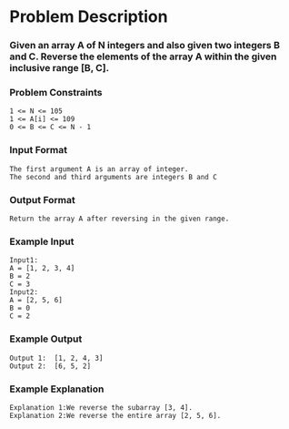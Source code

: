 # Problem Description

### Given an array A of N integers and also given two integers B and C. Reverse the elements of the array A within the given inclusive range [B, C].

### Problem Constraints

```
1 <= N <= 105
1 <= A[i] <= 109
0 <= B <= C <= N - 1
```

### Input Format

```
The first argument A is an array of integer.
The second and third arguments are integers B and C

```

### Output Format

```
Return the array A after reversing in the given range.

```

### Example Input

```
Input1:
A = [1, 2, 3, 4]
B = 2
C = 3
Input2:
A = [2, 5, 6]
B = 0
C = 2
```

### Example Output

```
Output 1:  [1, 2, 4, 3]
Output 2:  [6, 5, 2]
```

### Example Explanation

```
Explanation 1:We reverse the subarray [3, 4].
Explanation 2:We reverse the entire array [2, 5, 6].
```
